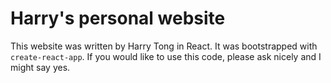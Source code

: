 # Harry's personal website

This website was written by Harry Tong in React. It was bootstrapped with `create-react-app`. If you would like to use this code, please ask nicely and I might say yes.

